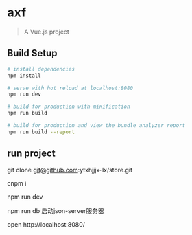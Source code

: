 # axf

> A Vue.js project

## Build Setup

``` bash
# install dependencies
npm install

# serve with hot reload at localhost:8080
npm run dev

# build for production with minification
npm run build

# build for production and view the bundle analyzer report
npm run build --report
```

## run project
git clone git@github.com:ytxhjjjx-lx/store.git

cnpm i

npm run dev

npm run db  启动json-server服务器

open http://localhost:8080/
